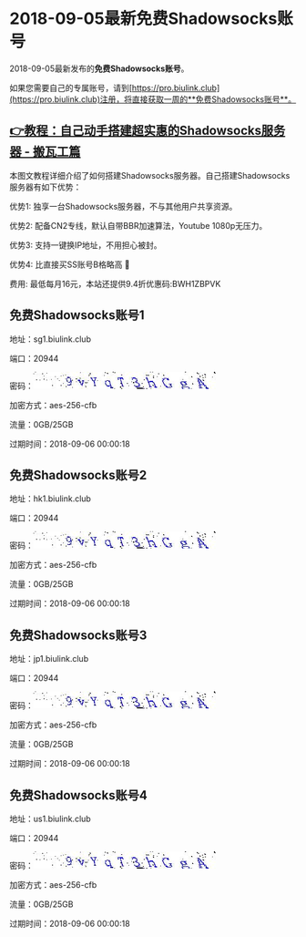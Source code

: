 # 2018-09-05最新**免费Shadowsocks账号**

2018-09-05最新发布的**免费Shadowsocks账号**。

如果您需要自己的专属账号，请到[https://pro.biulink.club](https://pro.biulink.club)注册，将直接获取一周的**免费Shadowsocks账号**。

## [👉教程：自己动手搭建超实惠的Shadowsocks服务器 - 搬瓦工篇](https://github.com/Biulink/ShadowsocksTutorials/blob/master/%E6%95%99%E6%82%A8%E8%87%AA%E5%B7%B1%E5%8A%A8%E6%89%8B%E6%90%AD%E5%BB%BA%E8%B6%85%E5%AE%9E%E6%83%A0%E7%9A%84Shadowsocks%E6%9C%8D%E5%8A%A1%E5%99%A8%20-%20%E6%90%AC%E7%93%A6%E5%B7%A5%E7%AF%87.md)
  
  本图文教程详细介绍了如何搭建Shadowsocks服务器。自己搭建Shadowsocks服务器有如下优势：

  优势1: 独享一台Shadowsocks服务器，不与其他用户共享资源。

  优势2: 配备CN2专线，默认自带BBR加速算法，Youtube 1080p无压力。

  优势3: 支持一键换IP地址，不用担心被封。

  优势4: 比直接买SS账号B格略高 🙂

  费用: 最低每月16元，本站还提供9.4折优惠码:BWH1ZBPVK  
## 免费Shadowsocks账号1

地址：sg1.biulink.club

端口：20944

密码：![免费Shadowsocks账号密码](../password/7e17f3d0-84b3-4529-bb23-acd8b8af89d7.jpg)

加密方式：aes-256-cfb

流量：0GB/25GB

过期时间：2018-09-06 00:00:18

## 免费Shadowsocks账号2

地址：hk1.biulink.club

端口：20944

密码：![免费Shadowsocks账号密码](../password/7e17f3d0-84b3-4529-bb23-acd8b8af89d7.jpg)

加密方式：aes-256-cfb

流量：0GB/25GB

过期时间：2018-09-06 00:00:18

## 免费Shadowsocks账号3

地址：jp1.biulink.club

端口：20944

密码：![免费Shadowsocks账号密码](../password/7e17f3d0-84b3-4529-bb23-acd8b8af89d7.jpg)

加密方式：aes-256-cfb

流量：0GB/25GB

过期时间：2018-09-06 00:00:18

## 免费Shadowsocks账号4

地址：us1.biulink.club

端口：20944

密码：![免费Shadowsocks账号密码](../password/7e17f3d0-84b3-4529-bb23-acd8b8af89d7.jpg)

加密方式：aes-256-cfb

流量：0GB/25GB

过期时间：2018-09-06 00:00:18

